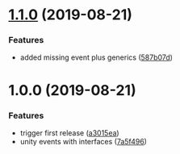 # [1.1.0](https://github.com/ashblue/unity-event-plus/compare/v1.0.0...v1.1.0) (2019-08-21)


### Features

* added missing event plus generics ([587b07d](https://github.com/ashblue/unity-event-plus/commit/587b07d))

# 1.0.0 (2019-08-21)


### Features

* trigger first release ([a3015ea](https://github.com/ashblue/unity-event-plus/commit/a3015ea))
* unity events with interfaces ([7a5f496](https://github.com/ashblue/unity-event-plus/commit/7a5f496))
